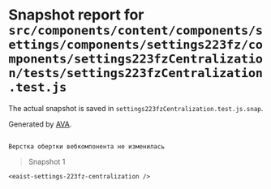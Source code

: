 # Snapshot report for `src/components/content/components/settings/components/settings223fz/components/settings223fzCentralization/tests/settings223fzCentralization.test.js`

The actual snapshot is saved in `settings223fzCentralization.test.js.snap`.

Generated by [AVA](https://avajs.dev).

## 
    Верстка обертки вебкомпонента не изменилась


> Snapshot 1

    <eaist-settings-223fz-centralization />
